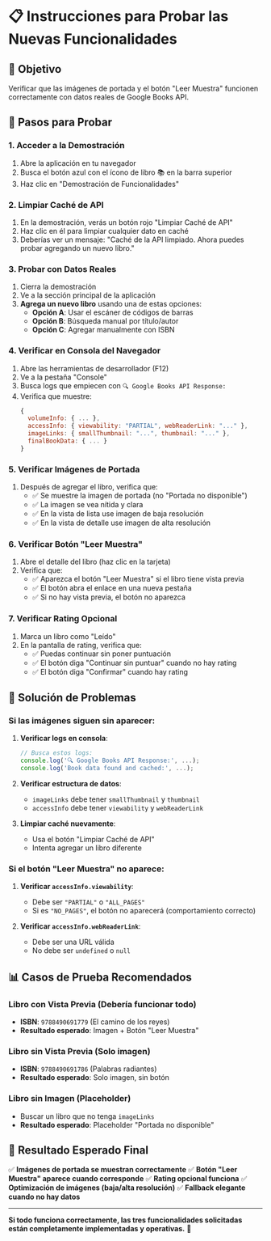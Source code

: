 # 📋 Instrucciones para Probar las Nuevas Funcionalidades

## 🎯 **Objetivo**
Verificar que las imágenes de portada y el botón "Leer Muestra" funcionen correctamente con datos reales de Google Books API.

## 🚀 **Pasos para Probar**

### 1. **Acceder a la Demostración**
1. Abre la aplicación en tu navegador
2. Busca el botón azul con el ícono de libro 📚 en la barra superior
3. Haz clic en "Demostración de Funcionalidades"

### 2. **Limpiar Caché de API**
1. En la demostración, verás un botón rojo "Limpiar Caché de API"
2. Haz clic en él para limpiar cualquier dato en caché
3. Deberías ver un mensaje: "Caché de la API limpiado. Ahora puedes probar agregando un nuevo libro."

### 3. **Probar con Datos Reales**
1. Cierra la demostración
2. Ve a la sección principal de la aplicación
3. **Agrega un nuevo libro** usando una de estas opciones:
   - **Opción A**: Usar el escáner de códigos de barras
   - **Opción B**: Búsqueda manual por título/autor
   - **Opción C**: Agregar manualmente con ISBN

### 4. **Verificar en Consola del Navegador**
1. Abre las herramientas de desarrollador (F12)
2. Ve a la pestaña "Console"
3. Busca logs que empiecen con `🔍 Google Books API Response:`
4. Verifica que muestre:
   ```javascript
   {
     volumeInfo: { ... },
     accessInfo: { viewability: "PARTIAL", webReaderLink: "..." },
     imageLinks: { smallThumbnail: "...", thumbnail: "..." },
     finalBookData: { ... }
   }
   ```

### 5. **Verificar Imágenes de Portada**
1. Después de agregar el libro, verifica que:
   - ✅ Se muestre la imagen de portada (no "Portada no disponible")
   - ✅ La imagen se vea nítida y clara
   - ✅ En la vista de lista use imagen de baja resolución
   - ✅ En la vista de detalle use imagen de alta resolución

### 6. **Verificar Botón "Leer Muestra"**
1. Abre el detalle del libro (haz clic en la tarjeta)
2. Verifica que:
   - ✅ Aparezca el botón "Leer Muestra" si el libro tiene vista previa
   - ✅ El botón abra el enlace en una nueva pestaña
   - ✅ Si no hay vista previa, el botón no aparezca

### 7. **Verificar Rating Opcional**
1. Marca un libro como "Leído"
2. En la pantalla de rating, verifica que:
   - ✅ Puedas continuar sin poner puntuación
   - ✅ El botón diga "Continuar sin puntuar" cuando no hay rating
   - ✅ El botón diga "Confirmar" cuando hay rating

## 🔧 **Solución de Problemas**

### **Si las imágenes siguen sin aparecer:**

1. **Verificar logs en consola**:
   ```javascript
   // Busca estos logs:
   console.log('🔍 Google Books API Response:', ...);
   console.log('Book data found and cached:', ...);
   ```

2. **Verificar estructura de datos**:
   - `imageLinks` debe tener `smallThumbnail` y `thumbnail`
   - `accessInfo` debe tener `viewability` y `webReaderLink`

3. **Limpiar caché nuevamente**:
   - Usa el botón "Limpiar Caché de API"
   - Intenta agregar un libro diferente

### **Si el botón "Leer Muestra" no aparece:**

1. **Verificar `accessInfo.viewability`**:
   - Debe ser `"PARTIAL"` o `"ALL_PAGES"`
   - Si es `"NO_PAGES"`, el botón no aparecerá (comportamiento correcto)

2. **Verificar `accessInfo.webReaderLink`**:
   - Debe ser una URL válida
   - No debe ser `undefined` o `null`

## 📊 **Casos de Prueba Recomendados**

### **Libro con Vista Previa (Debería funcionar todo)**
- **ISBN**: `9788490691779` (El camino de los reyes)
- **Resultado esperado**: Imagen + Botón "Leer Muestra"

### **Libro sin Vista Previa (Solo imagen)**
- **ISBN**: `9788490691786` (Palabras radiantes)
- **Resultado esperado**: Solo imagen, sin botón

### **Libro sin Imagen (Placeholder)**
- Buscar un libro que no tenga `imageLinks`
- **Resultado esperado**: Placeholder "Portada no disponible"

## 🎯 **Resultado Esperado Final**

✅ **Imágenes de portada se muestran correctamente**
✅ **Botón "Leer Muestra" aparece cuando corresponde**
✅ **Rating opcional funciona**
✅ **Optimización de imágenes (baja/alta resolución)**
✅ **Fallback elegante cuando no hay datos**

---

**Si todo funciona correctamente, las tres funcionalidades solicitadas están completamente implementadas y operativas.** 🎉
